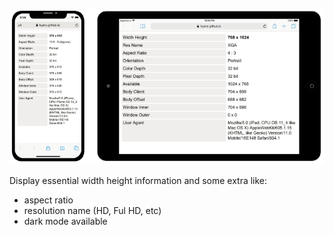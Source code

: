 ![screen](https://raw.githubusercontent.com/hyanc/screen/master/preview.png)

Display essential width height information and some extra like:
- aspect ratio
- resolution name (HD, Ful HD, etc)
- dark mode available
